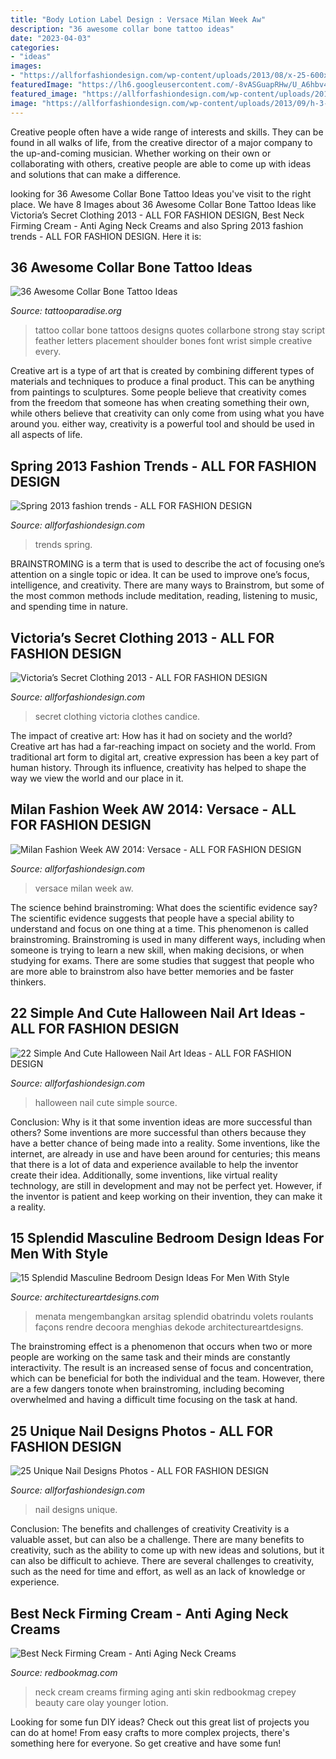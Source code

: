 ```yaml
---
title: "Body Lotion Label Design : Versace Milan Week Aw"
description: "36 awesome collar bone tattoo ideas"
date: "2023-04-03"
categories:
- "ideas"
images:
- "https://allforfashiondesign.com/wp-content/uploads/2013/08/x-25-600x808.jpg"
featuredImage: "https://lh6.googleusercontent.com/-8vASGuapRHw/U_A6hbv4OdI/AAAAAAAABHY/wCBxPMnita4/Collar-Bone-Tattoo-6.jpg"
featured_image: "https://allforfashiondesign.com/wp-content/uploads/2013/08/x-25-600x808.jpg"
image: "https://allforfashiondesign.com/wp-content/uploads/2013/09/h-3-600x625.jpg"
---
```



Creative people often have a wide range of interests and skills. They can be found in all walks of life, from the creative director of a major company to the up-and-coming musician. Whether working on their own or collaborating with others, creative people are able to come up with ideas and solutions that can make a difference.

	

		
looking for 36 Awesome Collar Bone Tattoo Ideas you've visit to the right place. We have 8 Images about 36 Awesome Collar Bone Tattoo Ideas like Victoria’s Secret Clothing 2013 - ALL FOR FASHION DESIGN, Best Neck Firming Cream - Anti Aging Neck Creams and also Spring 2013 fashion trends - ALL FOR FASHION DESIGN. Here it is:
		
    
## 36 Awesome Collar Bone Tattoo Ideas

<img loading=lazy src="https://lh6.googleusercontent.com/-8vASGuapRHw/U_A6hbv4OdI/AAAAAAAABHY/wCBxPMnita4/Collar-Bone-Tattoo-6.jpg" onerror="this.onerror=null;this.src='https://tse1.mm.bing.net/th?id=OIP.IO3nxf3feFoEpKU1p9-A0wHaHa&amp;pid=15.1';" alt="36 Awesome Collar Bone Tattoo Ideas">

_Source: tattooparadise.org_

>tattoo collar bone tattoos designs quotes collarbone strong stay script feather letters placement shoulder bones font wrist simple creative every. 

	

Creative art is a type of art that is created by combining different types of materials and techniques to produce a final product. This can be anything from paintings to sculptures. Some people believe that creativity comes from the freedom that someone has when creating something their own, while others believe that creativity can only come from using what you have around you. either way, creativity is a powerful tool and should be used in all aspects of life.

    
## Spring 2013 Fashion Trends - ALL FOR FASHION DESIGN

<img loading=lazy src="https://allforfashiondesign.com/wp-content/uploads/2013/04/fashion-n28.jpg" onerror="this.onerror=null;this.src='https://tse2.mm.bing.net/th?id=OIP.iolTx6UXi9Qy1WdvYBFVwAHaLI&amp;pid=15.1';" alt="Spring 2013 fashion trends - ALL FOR FASHION DESIGN">

_Source: allforfashiondesign.com_

>trends spring. 

	

BRAINSTROMING is a term that is used to describe the act of focusing one’s attention on a single topic or idea. It can be used to improve one’s focus, intelligence, and creativity. There are many ways to Brainstrom, but some of the most common methods include meditation, reading, listening to music, and spending time in nature.

    
## Victoria’s Secret Clothing 2013 - ALL FOR FASHION DESIGN

<img loading=lazy src="https://allforfashiondesign.com/wp-content/uploads/2013/08/x-25-600x808.jpg" onerror="this.onerror=null;this.src='https://tse4.mm.bing.net/th?id=OIP.K1K45POWzWLO-CMzlvIUgAHaJ-&amp;pid=15.1';" alt="Victoria’s Secret Clothing 2013 - ALL FOR FASHION DESIGN">

_Source: allforfashiondesign.com_

>secret clothing victoria clothes candice. 

	

The impact of creative art: How has it had on society and the world?
Creative art has had a far-reaching impact on society and the world. From traditional art form to digital art, creative expression has been a key part of human history. Through its influence, creativity has helped to shape the way we view the world and our place in it.

    
## Milan Fashion Week AW 2014: Versace - ALL FOR FASHION DESIGN

<img loading=lazy src="https://allforfashiondesign.com/wp-content/uploads/2014/03/kxa-30-600x900.jpg" onerror="this.onerror=null;this.src='https://tse2.mm.bing.net/th?id=OIP.GYOXg5vUJrTdXdi3YJD9iAHaLH&amp;pid=15.1';" alt="Milan Fashion Week AW 2014: Versace - ALL FOR FASHION DESIGN">

_Source: allforfashiondesign.com_

>versace milan week aw. 

	

The science behind brainstroming: What does the scientific evidence say?
The scientific evidence suggests that people have a special ability to understand and focus on one thing at a time. This phenomenon is called brainstroming. Brainstroming is used in many different ways, including when someone is trying to learn a new skill, when making decisions, or when studying for exams. There are some studies that suggest that people who are more able to brainstrom also have better memories and be faster thinkers.

    
## 22 Simple And Cute Halloween Nail Art Ideas - ALL FOR FASHION DESIGN

<img loading=lazy src="https://allforfashiondesign.com/wp-content/uploads/2013/09/h-3-600x625.jpg" onerror="this.onerror=null;this.src='https://tse4.mm.bing.net/th?id=OIP.DaBWNM8wqal1FAtm7KDgbAHaHt&amp;pid=15.1';" alt="22 Simple And Cute Halloween Nail Art Ideas - ALL FOR FASHION DESIGN">

_Source: allforfashiondesign.com_

>halloween nail cute simple source. 

	

Conclusion: Why is it that some invention ideas are more successful than others?
Some inventions are more successful than others because they have a better chance of being made into a reality. Some inventions, like the internet, are already in use and have been around for centuries; this means that there is a lot of data and experience available to help the inventor create their idea. Additionally, some inventions, like virtual reality technology, are still in development and may not be perfect yet. However, if the inventor is patient and keep working on their invention, they can make it a reality.

    
## 15 Splendid Masculine Bedroom Design Ideas For Men With Style

<img loading=lazy src="https://www.architectureartdesigns.com/wp-content/uploads/2015/04/1134.jpg" onerror="this.onerror=null;this.src='https://tse3.mm.bing.net/th?id=OIP.b3aVSSYSSN7R5_O4ND7S8QHaEK&amp;pid=15.1';" alt="15 Splendid Masculine Bedroom Design Ideas For Men With Style">

_Source: architectureartdesigns.com_

>menata mengembangkan arsitag splendid obatrindu volets roulants façons rendre decoora menghias dekode architectureartdesigns. 

	

The brainstroming effect is a phenomenon that occurs when two or more people are working on the same task and their minds are constantly interactivity. The result is an increased sense of focus and concentration, which can be beneficial for both the individual and the team. However, there are a few dangers tonote when brainstroming, including becoming overwhelmed and having a difficult time focusing on the task at hand.

    
## 25 Unique Nail Designs Photos - ALL FOR FASHION DESIGN

<img loading=lazy src="https://allforfashiondesign.com/wp-content/uploads/2013/09/n-17.jpg" onerror="this.onerror=null;this.src='https://tse2.mm.bing.net/th?id=OIP.KcERCc7ZMOjMrrb9Z9Ea3AHaJ3&amp;pid=15.1';" alt="25 Unique Nail Designs Photos - ALL FOR FASHION DESIGN">

_Source: allforfashiondesign.com_

>nail designs unique. 

	

Conclusion: The benefits and challenges of creativity
Creativity is a valuable asset, but can also be a challenge. There are many benefits to creativity, such as the ability to come up with new ideas and solutions, but it can also be difficult to achieve. There are several challenges to creativity, such as the need for time and effort, as well as an lack of knowledge or experience.

    
## Best Neck Firming Cream - Anti Aging Neck Creams

<img loading=lazy src="http://rbk.h-cdn.co/assets/cm/14/51/640x1058/548fc57753dc2_-_rbk-new-beauty-0113-3-s2.jpg" onerror="this.onerror=null;this.src='https://tse2.mm.bing.net/th?id=OIP.SIOyFnJmT1qXgpC_Oe4urAHaMP&amp;pid=15.1';" alt="Best Neck Firming Cream - Anti Aging Neck Creams">

_Source: redbookmag.com_

>neck cream creams firming aging anti skin redbookmag crepey beauty care olay younger lotion. 

	

Looking for some fun DIY ideas? Check out this great list of projects you can do at home! From easy crafts to more complex projects, there's something here for everyone. So get creative and have some fun!

